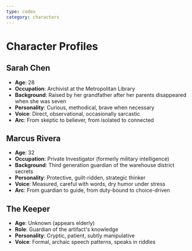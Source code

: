 ```yaml
---
type: codex
category: characters
---
```


# Character Profiles

## Sarah Chen
- **Age**: 28
- **Occupation**: Archivist at the Metropolitan Library
- **Background**: Raised by her grandfather after her parents disappeared when she was seven
- **Personality**: Curious, methodical, brave when necessary
- **Voice**: Direct, observational, occasionally sarcastic
- **Arc**: From skeptic to believer, from isolated to connected

## Marcus Rivera
- **Age**: 32
- **Occupation**: Private Investigator (formerly military intelligence)
- **Background**: Third generation guardian of the warehouse district secrets
- **Personality**: Protective, guilt-ridden, strategic thinker
- **Voice**: Measured, careful with words, dry humor under stress
- **Arc**: From guardian to guide, from duty-bound to choice-driven

## The Keeper
- **Age**: Unknown (appears elderly)
- **Role**: Guardian of the artifact's knowledge
- **Personality**: Cryptic, patient, subtly manipulative
- **Voice**: Formal, archaic speech patterns, speaks in riddles